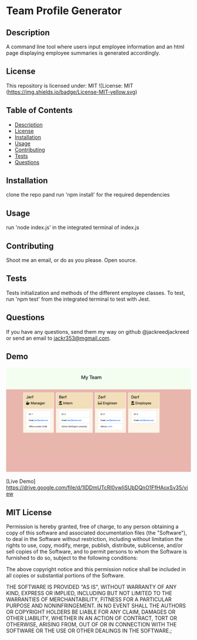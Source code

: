 
  # Team Profile Generator

  ## Description 
  
  A command line tool where users input employee information and an html page displaying employee summaries is generated accordingly.

  ## License 

  This repository is licensed under: MIT 
  ![License: MIT (https://img.shields.io/badge/License-MIT-yellow.svg)

  ## Table of Contents
  * [Description](#description)
  * [License](#license)
  * [Installation](#installation)
  * [Usage](#usage)
  * [Contributing](#contributing)
  * [Tests](#tests)
  * [Questions](#questions)

  ## Installation
  
  clone the repo pand run 'npm install' for the required dependencies

  ## Usage 
  
  run 'node index.js' in the integrated terminal of index.js

  ## Contributing 
  
  Shoot me an email, or do as you please. Open source.

  ## Tests
  
  Tests initialization and methods of the different employee classes. To test, run 'npm test' from the integrated terminal to test with Jest. 

  ## Questions 
  
  If you have any questions, send them my way on github @jackreedjackreed or send an email to jackr353@mgmail.com.

 ## Demo 

<img src="./src/team-profile-generator.png" alt="screnshot of application">

[Live Demo] https://drive.google.com/file/d/1IDDmUTcRI0vwIiSUbDQnO1FfHAoxSv35/view

  ## MIT License

  Permission is hereby granted, free of charge, to any person obtaining a copy
  of this software and associated documentation files (the "Software"), to deal
  in the Software without restriction, including without limitation the rights
  to use, copy, modify, merge, publish, distribute, sublicense, and/or sell
  copies of the Software, and to permit persons to whom the Software is
  furnished to do so, subject to the following conditions:

  The above copyright notice and this permission notice shall be included in all
  copies or substantial portions of the Software.

  THE SOFTWARE IS PROVIDED "AS IS", WITHOUT WARRANTY OF ANY KIND, EXPRESS OR
  IMPLIED, INCLUDING BUT NOT LIMITED TO THE WARRANTIES OF MERCHANTABILITY,
  FITNESS FOR A PARTICULAR PURPOSE AND NONINFRINGEMENT. IN NO EVENT SHALL THE
  AUTHORS OR COPYRIGHT HOLDERS BE LIABLE FOR ANY CLAIM, DAMAGES OR OTHER
  LIABILITY, WHETHER IN AN ACTION OF CONTRACT, TORT OR OTHERWISE, ARISING FROM,
  OUT OF OR IN CONNECTION WITH THE SOFTWARE OR THE USE OR OTHER DEALINGS IN THE
SOFTWARE.;
